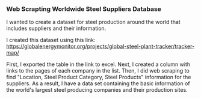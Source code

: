 ### Web Scrapting Worldwide Steel Suppliers Database

I wanted to create a dataset for steel production around the world that includes suppliers and their information.

I created this dataset using this link: https://globalenergymonitor.org/projects/global-steel-plant-tracker/tracker-map/

First, I exported the table in the link to excel. Next, I created a column with links to the pages of each company in the list. Then, I did web scraping to find "Location, Steel Product Category, Steel Products" information for the suppliers. As a result, I have a data set containing the basic information of the world's largest steel producing companies and their production sites.

